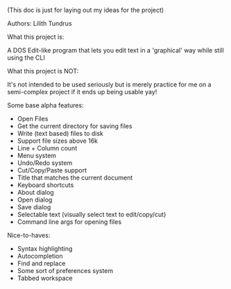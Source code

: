 (This doc is just for laying out my ideas for the project)


Authors: Lilith Tundrus

What this project is:

A DOS Edit-like program that lets you edit text in a 'graphical' way while still using the CLI

What this project is NOT:

It's not intended to be used seriously but is merely practice for me on a semi-complex project
if it ends up being usable yay!

Some base alpha features:
- Open Files
- Get the current directory for saving files
- Write (text based) files to disk
- Support file sizes above 16k
- Line + Column count
- Menu system
- Undo/Redo system
- Cut/Copy/Paste support
- Title that matches the current document
- Keyboard shortcuts
- About dialog
- Open dialog
- Save dialog
- Selectable text (visually select text to edit/copy/cut)
- Command line args for opening files

Nice-to-haves:

- Syntax highlighting
- Autocompletion
- Find and replace
- Some sort of preferences system
- Tabbed workspace